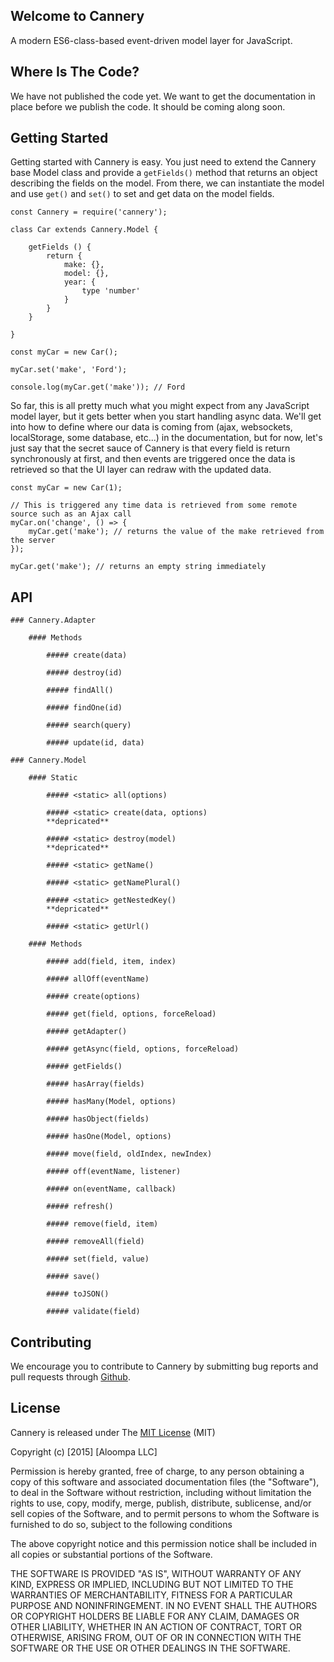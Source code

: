## Welcome to Cannery

A modern ES6-class-based event-driven model layer for JavaScript.

## Where Is The Code?

We have not published the code yet. We want to get the documentation in place before we publish the code. It should be coming along soon.

##  Getting Started

Getting started with Cannery is easy. You just need to extend the Cannery base Model class and provide a `getFields()` method that returns an object describing the fields on the model. From there, we can instantiate the model and use `get()` and `set()` to set and get data on the model fields.

```
const Cannery = require('cannery');

class Car extends Cannery.Model {

    getFields () {
        return {
            make: {},
            model: {},
            year: {
                type 'number'
            }
        }
    }

}

const myCar = new Car();

myCar.set('make', 'Ford');

console.log(myCar.get('make')); // Ford
```

So far, this is all pretty much what you might expect from any JavaScript model layer, but it gets better when you start handling async data. We'll get into how to define where our data is coming from (ajax, websockets, localStorage, some database, etc...) in the documentation, but for now, let's just say that the secret sauce of Cannery is that every field is return synchronously at first, and then events are triggered once the data is retrieved so that the UI layer can redraw with the updated data.

```
const myCar = new Car(1);

// This is triggered any time data is retrieved from some remote source such as an Ajax call
myCar.on('change', () => {
    myCar.get('make'); // returns the value of the make retrieved from the server
});

myCar.get('make'); // returns an empty string immediately
```

## API

    ### Cannery.Adapter

        #### Methods

            ##### create(data)

            ##### destroy(id)

            ##### findAll()

            ##### findOne(id)

            ##### search(query)

            ##### update(id, data)

    ### Cannery.Model

        #### Static

            ##### <static> all(options)

            ##### <static> create(data, options)
            **depricated**

            ##### <static> destroy(model)
            **depricated**

            ##### <static> getName()

            ##### <static> getNamePlural()

            ##### <static> getNestedKey()
            **depricated**

            ##### <static> getUrl()

        #### Methods

            ##### add(field, item, index)

            ##### allOff(eventName)

            ##### create(options)

            ##### get(field, options, forceReload)

            ##### getAdapter()

            ##### getAsync(field, options, forceReload)

            ##### getFields()

            ##### hasArray(fields)

            ##### hasMany(Model, options)

            ##### hasObject(fields)

            ##### hasOne(Model, options)

            ##### move(field, oldIndex, newIndex)

            ##### off(eventName, listener)

            ##### on(eventName, callback)

            ##### refresh()

            ##### remove(field, item)

            ##### removeAll(field)

            ##### set(field, value)

            ##### save()

            ##### toJSON()

            ##### validate(field)

## Contributing

We encourage you to contribute to Cannery by submitting bug reports and pull requests through [Github](http//github.com).

## License

Cannery is released under The [MIT License](http://www.opensource.org/licenses/MIT) (MIT)

Copyright (c) [2015] [Aloompa LLC]

Permission is hereby granted, free of charge, to any person obtaining a copy
of this software and associated documentation files (the "Software"), to deal
in the Software without restriction, including without limitation the rights
to use, copy, modify, merge, publish, distribute, sublicense, and/or sell
copies of the Software, and to permit persons to whom the Software is
furnished to do so, subject to the following conditions

The above copyright notice and this permission notice shall be included in all
copies or substantial portions of the Software.

THE SOFTWARE IS PROVIDED "AS IS", WITHOUT WARRANTY OF ANY KIND, EXPRESS OR IMPLIED, INCLUDING BUT NOT LIMITED TO THE WARRANTIES OF MERCHANTABILITY, FITNESS FOR A PARTICULAR PURPOSE AND NONINFRINGEMENT. IN NO EVENT SHALL THE AUTHORS OR COPYRIGHT HOLDERS BE LIABLE FOR ANY CLAIM, DAMAGES OR OTHER LIABILITY, WHETHER IN AN ACTION OF CONTRACT, TORT OR OTHERWISE, ARISING FROM,
OUT OF OR IN CONNECTION WITH THE SOFTWARE OR THE USE OR OTHER DEALINGS IN THE SOFTWARE.
